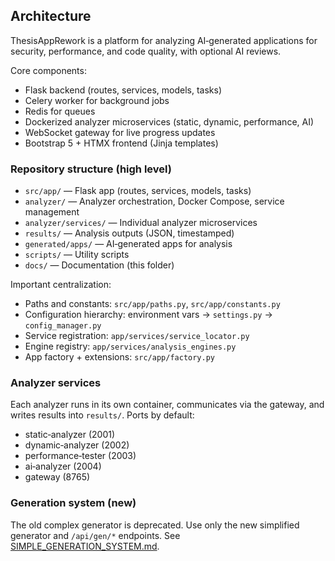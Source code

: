 ## Architecture

ThesisAppRework is a platform for analyzing AI‑generated applications for security, performance, and code quality, with optional AI reviews.

Core components:

- Flask backend (routes, services, models, tasks)
- Celery worker for background jobs
- Redis for queues
- Dockerized analyzer microservices (static, dynamic, performance, AI)
- WebSocket gateway for live progress updates
- Bootstrap 5 + HTMX frontend (Jinja templates)

### Repository structure (high level)

- `src/app/` — Flask app (routes, services, models, tasks)
- `analyzer/` — Analyzer orchestration, Docker Compose, service management
- `analyzer/services/` — Individual analyzer microservices
- `results/` — Analysis outputs (JSON, timestamped)
- `generated/apps/` — AI‑generated apps for analysis
- `scripts/` — Utility scripts
- `docs/` — Documentation (this folder)

Important centralization:

- Paths and constants: `src/app/paths.py`, `src/app/constants.py`
- Configuration hierarchy: environment vars → `settings.py` → `config_manager.py`
- Service registration: `app/services/service_locator.py`
- Engine registry: `app/services/analysis_engines.py`
- App factory + extensions: `src/app/factory.py`

### Analyzer services

Each analyzer runs in its own container, communicates via the gateway, and writes results into `results/`. Ports by default:

- static‑analyzer (2001)
- dynamic‑analyzer (2002)
- performance‑tester (2003)
- ai‑analyzer (2004)
- gateway (8765)

### Generation system (new)

The old complex generator is deprecated. Use only the new simplified generator and `/api/gen/*` endpoints. See [SIMPLE_GENERATION_SYSTEM.md](./SIMPLE_GENERATION_SYSTEM.md).

